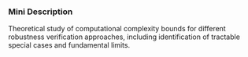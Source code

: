 ### Mini Description

Theoretical study of computational complexity bounds for different robustness verification approaches, including identification of tractable special cases and fundamental limits.
